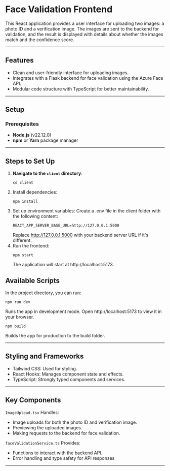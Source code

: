 # Face Validation Frontend

This React application provides a user interface for uploading two images: a photo ID and a verification image. The images are sent to the backend for validation, and the result is displayed with details about whether the images match and the confidence score.

---

## Features
- Clean and user-friendly interface for uploading images.
- Integrates with a Flask backend for face validation using the Azure Face API.
- Modular code structure with TypeScript for better maintainability.

---

## Setup

### Prerequisites
- **Node.js** (v22.12.0)
- **npm** or **Yarn** package manager

---

## Steps to Set Up

1. **Navigate to the `client` directory**:
   ```
   cd client
   ```
2. Install dependencies:
    ```
    npm install
    ```
3. Set up environment variables: Create a .env file in the client folder with the following content:
    ```
    REACT_APP_SERVER_BASE_URL=http://127.0.0.1:5000
    ```
    Replace http://127.0.0.1:5000 with your backend server URL if it's different.
4. Run the frontend:
    ```
    npm start
    ```
    The application will start at http://localhost:5173.

## Available Scripts
In the project directory, you can run:
```
npm run dev
```
Runs the app in development mode. Open http://localhost:5173 to view it in your browser.
```
npm build
```
Builds the app for production to the build folder.

---
## Styling and Frameworks

- Tailwind CSS: Used for styling.
- React Hooks: Manages component state and effects.
- TypeScript: Strongly typed components and services.

---
## Key Components
`ImageUpload.tsx`
Handles:
 - Image uploads for both the photo ID and verification image.
 - Previewing the uploaded images.
 - Making requests to the backend for face validation.

`faceValidationService.ts`
Provides:
 - Functions to interact with the backend API.
 - Error handling and type safety for API responses

---